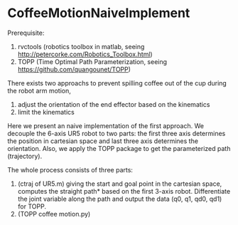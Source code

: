 # CoffeeMotionNaiveImplement

Prerequisite:  
1. rvctools (robotics toolbox in matlab, seeing http://petercorke.com/Robotics_Toolbox.html)  
2. TOPP (Time Optimal Path Parameterization, seeing https://github.com/quangounet/TOPP)
  
There exists two approachs to prevent spilling coffee out of the cup during the robot arm motion,  
1. adjust the orientation of the end effector based on the kinematics  
2. limit the kinematics  
  
Here we present an naive implementation of the first approach. We decouple the 6-axis UR5 robot to two parts: the first three axis determines the position in cartesian space and last three axis determines the orientation. Also, we apply the TOPP package to get the parameterized path (trajectory).  
  
The whole process consists of three parts:  
1. (ctraj of UR5.m) giving the start and goal point in the cartesian space, computes the straight path* based on the first 3-axis robot. Differentiate the joint variable along the path and output the data (q0, q1, qd0, qd1) for TOPP.  
2. (TOPP coffee motion.py) 
